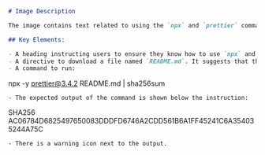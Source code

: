 ```markdown
# Image Description

The image contains text related to using the `npx` and `prettier` commands in a coding context. 

## Key Elements:

- A heading instructing users to ensure they know how to use `npx` and `prettier`.
- A directive to download a file named `README.md`. It suggests that the downloaded file should be named exactly `README.md`.
- A command to run: 
  ```
  npx -y prettier@3.4.2 README.md | sha256sum
  ```
- The expected output of the command is shown below the instruction:
  ```
  SHA256 AC06784D6825497650083DDDFD6746A2CDD561B6A1FF45241C6A354035244A75C
  ```
- There is a warning icon next to the output.
```